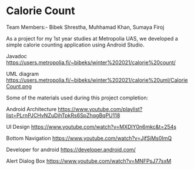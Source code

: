 # Calorie Count

Team Members:-
Bibek Shrestha,
Muhhamad Khan,
Sumaya Firoj

As a project for my 1st year studies at Metropolia UAS, we developed a simple calorie counting application using Android Studio.

Javadoc https://users.metropolia.fi/~bibeks/winter%202021/calorie%20count/

UML diagram https://users.metropolia.fi/~bibeks/winter%202021/calorie%20uml/CalorieCount.png



Some of the materials used during this project completion:

Android Architecture https://www.youtube.com/playlist?list=PLrnPJCHvNZuDihTpkRs6SpZhqgBqPU118

UI Design https://www.youtube.com/watch?v=MXDlY0n6mkc&t=254s

Bottom Navigation https://www.youtube.com/watch?v=JjfSjMs0ImQ

Developer for android https://developer.android.com/

Alert Dialog Box https://www.youtube.com/watch?v=MNFPsJ77sxM
